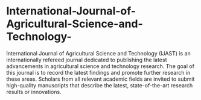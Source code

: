 International-Journal-of-Agricultural-Science-and-Technology-
=============================================================

International Journal of Agricultural Science and Technology (IJAST) is an internationally refereed journal dedicated to publishing the latest advancements in agricultural science and technology research. The goal of this journal is to record the latest findings and promote further research in these areas. Scholars from all relevant academic fields are invited to submit high-quality manuscripts that describe the latest, state-of-the-art research results or innovations.
